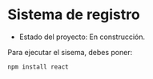 <h1>Sistema de registro</h1>

- Estado del proyecto: En construcción.

Para ejecutar el sisema, debes poner:

```npm install react```
